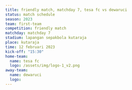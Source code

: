```yaml
---
title: friendly match, matchday 7, tesa fc vs dewaruci
status: match schedule
season: 2023
team: first-team
competition: friendly match
matchday: matchday 7
stadium: lapangan sepakbola kutaraja
place: kutaraja
time: 12 februari 2023
kick-off: "15:30"
home-team:
  name: tesa fc
  logo: /assets/img/logo-1_v2.png
away-team:
  name: dewaruci
  logo: 
---
```

